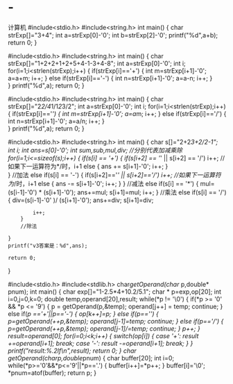 # -
计算机
#include<stdio.h>
#include<string.h>
int main()
{
	char strExp[]="3+4";
	int a=strExp[0]-'0';
	int b=strExp[2]-'0';
	printf("%d",a+b);
	return 0;
}


#include<stdio.h>
#include<string.h>
int main()
{
	char strExp[]="1+2+2+1+2+5+4-1-3+4-8";
	int a=strExp[0]-'0';
	int i;
	for(i=1;i<strlen(strExp);i++)
	{
	    if(strExp[i]=='+')
		{
			int m=strExp[i+1]-'0';
			a=a+m;
			i++;
		}
		else if(strExp[i]=='-')
		{
			int n=strExp[i+1]-'0';
			a=a-n;
			i++;
		}	
	}
	printf("%d",a);
	return 0; 
}


#include<stdio.h>
#include<string.h>
int main()
{
	char strExp[]="2*2/4*1/1*2*3/2";
	int a=strExp[0]-'0';
	int i;
	for(i=1;i<strlen(strExp);i++)
	{
	    if(strExp[i]=='*')
		{
			int m=strExp[i+1]-'0';
			a=a*m;
			i++;
		}
		else if(strExp[i]=='/')
		{
			int n=strExp[i+1]-'0';
			a=a/n;
			i++;
		}	
	}
	printf("%d",a);
	return 0; 
}



#include<stdio.h>
#include<string.h>
int main()
{
	char s[]="2+2*3+2/2-1";
	int i;
	int ans=s[0]-'0';
	int sum,sub,mul,div; 
	//分别代表加减乘除 
	for(i=1;i<=sizeof(s);i++)
	{
		if(s[i] == '+')
		{
			if(s[i+2] == '*' || s[i+2] == '/')
				i++;
			//如果下一运算符为*/时，i+1 
			else
			{
				ans += s[i+1]-'0';
				i++;
			}		
		}
		//加法 
		else if(s[i] == '-')
		{
			if(s[i+2]=='*' || s[i+2]=='/')
				i++;
			//如果下一运算符为*/时，i+1 
			else
			{
				ans -= s[i+1]-'0';
				i++;
			}
		}
		//减法 
		else if(s[i] == '*')
		{
			mul=(s[i-1]-'0') * (s[i+1]-'0');
			ans+=mul;
			s[i+1]=mul;
			i++;
		}
		//乘法 
		else if(s[i] == '/')
		{
			div=(s[i-1]-'0' )/ (s[i+1]-'0');
			ans+=div;
			s[i+1]=div;
		
			i++;
		}
		//除法 
		
	} 
	printf("v3答案是：%d",ans);
	
	return 0;
	
	
}







#include<stdio.h>
#include<stdlib.h>
char*getOperand(char* p,double* pnum);
int main()
{
	char exp[]="1-2.5*4+10.2/5.1";
	char * p=exp,op[20];
	int i=0,j=0,k=0;
	double temp,operand[20],result;
	while(*p != '\0')
	{
		if(*p >= '0' && *p <= '9')
		{
			p = getOperand(p,&temp);
			operand[j++] = temp;
			continue;
		}
		else if(*p =='+'||*p=='-')
		{
			op[k++]=*p;
		}
		else if(*p=='*')
		{
			p=getOperand(++p,&temp);
			operand[j-1]*=temp;
			continue;
		}
		else if(*p=='/')
		{
			p=getOperand(++p,&temp);
			operand[j-1]/=temp;
			continue;
		}
		p++;
	}
	result=operand[0];
	for(i=0;i<k;i++)
	{
		switch(op[i])
		{
			case '+': result +=operand[i+1];
						break;
			case '-': result -=operand[i+1];
						break;
		}
	}
	printf("result:%.2lf\n",result);
	return 0;
}
char* getOperand(char*p,double*pnum)
{
	char buffer[20];
	int i=0;
	while(*p>='0'&&*p<='9'||*p=='.')
	{
		buffer[i++]=*p++;
	}
	buffer[i]='\0';
	*pnum=atof(buffer);
	return p;
}


